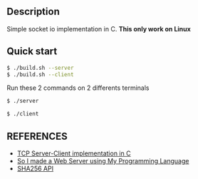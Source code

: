 ## Description

Simple socket io implementation in C. **This only work on Linux**

## Quick start

```bash
$ ./build.sh --server
$ ./build.sh --client
```
Run these 2 commands on 2 differents terminals

```bash
$ ./server
```

```bash
$ ./client
```

## REFERENCES

- [TCP Server-Client implementation in C](https://www.geeksforgeeks.org/tcp-server-client-implementation-in-c/)
- [So I made a Web Server using My Programming Language](https://www.youtube.com/watch?v=oE6_Ue0ZTHg&t)
- [SHA256 API](https://github.com/B-Con/crypto-algorithms/)